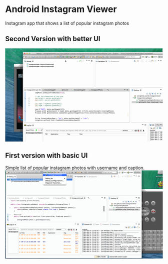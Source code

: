 Android Instagram Viewer
========================

Instagram app that shows a list of popular instagram photos


## Second Version with better UI
![alt text](https://raw.githubusercontent.com/snambi/android_instagram_viewer/master/demos/instagram_version2.gif "Second version demo" )


## First version with basic UI
Simple list of popular instagram photos with username and caption.
![alt text](https://raw.githubusercontent.com/snambi/android_instagram_viewer/master/demos/instagram_version1.gif "First Version Demo")

